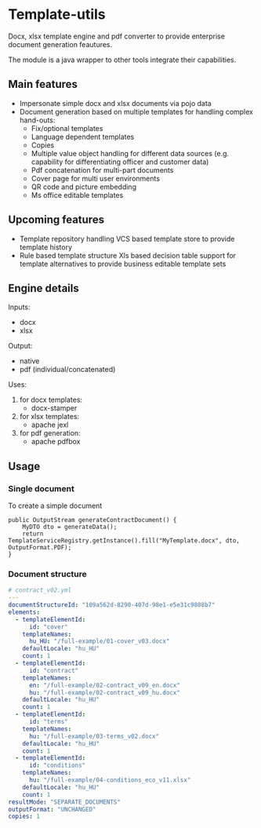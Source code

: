 # Template-utils

Docx, xlsx template engine and pdf converter to provide enterprise document generation feautures.

The module is a java wrapper to other tools integrate their capabilities.

## Main features

- Impersonate simple docx and xlsx documents via pojo data
- Document generation based on multiple templates for handling complex hand-outs:
    - Fix/optional templates
    - Language dependent templates
    - Copies
    - Multiple value object handling for different data sources (e.g. capability for differentiating officer and customer data)
    - Pdf concatenation for multi-part documents 
    - Cover page for multi user environments
    - QR code and picture embedding
    - Ms office editable templates
    
## Upcoming features

- Template repository handling
    VCS based template store to provide template history
- Rule based template structure 
    Xls based decision table support for template alternatives to provide business editable template sets  
     

## Engine details

Inputs:
- docx
- xlsx

Output:
- native
- pdf (individual/concatenated)

Uses:
1. for docx templates:
    - docx-stamper
2. for xlsx templates:
    - apache jexl
3. for pdf generation:
    - apache pdfbox

## Usage

### Single document

To create a simple document 

    public OutputStream generateContractDocument() {
        MyDTO dto = generateData();
        return TemplateServiceRegistry.getInstance().fill("MyTemplate.docx", dto, OutputFormat.PDF);
    }
    
### Document structure

```yaml
# contract_v02.yml
---
documentStructureId: "109a562d-8290-407d-98e1-e5e31c9808b7"
elements:
  - templateElementId:
      id: "cover"
    templateNames:
      hu_HU: "/full-example/01-cover_v03.docx"
    defaultLocale: "hu_HU"
    count: 1
  - templateElementId:
      id: "contract"
    templateNames:
      en: "/full-example/02-contract_v09_en.docx"
      hu: "/full-example/02-contract_v09_hu.docx"
    defaultLocale: "hu_HU"
    count: 1
  - templateElementId:
      id: "terms"
    templateNames:
      hu: "/full-example/03-terms_v02.docx"
    defaultLocale: "hu_HU"
    count: 1
  - templateElementId:
      id: "conditions"
    templateNames:
      hu: "/full-example/04-conditions_eco_v11.xlsx"
    defaultLocale: "hu_HU"
    count: 1
resultMode: "SEPARATE_DOCUMENTS"
outputFormat: "UNCHANGED"
copies: 1

```
